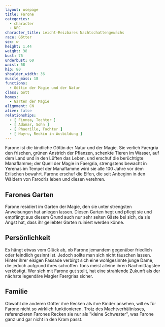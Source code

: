 ```yaml
---
layout: usepage
title: Farone
categories:
  - character
  - NPC
character_title: Leicht-Reizbares Nachtschattengewächs
race: Götter
sex: w
height: 1.44
weight: 38
bust: 75
underbust: 60
waist: 58
hip: 80
shoulder_width: 36
muscle_mass: 18
functions:
  - Göttin der Magie und der Natur
class: Gott
homes:
  - Garten der Magie
alignment: CN
alive: false
relationships:
  - [ Finnea, Tochter ]
  - [ Adamar, Sohn ]
  - [ Phaerille, Tochter ]
  - [ Nayru, Reckin in Ausbildung ]
---
```


Farone ist die kindliche Göttin der Natur und der Magie. Sie verlieh Faergria den frischen, grünen Anstrich der
Pflanzen, schenkte Tieren im Wasser, auf dem Land und in den Lüften das Leben, und erschuf die berüchtigte Manaflamme;
der Quell der Magie in Faergria, strengstens bewacht in Yerenas im Tempel der Manaflamme wird sie alle 100 Jahre vor dem
Erlischen bewahrt. Farone erschuf die Elfen, die seit Anbeginn in den Wäldern von Farodris leben und diesen verehren.

<!--more-->

## Farones Garten

Farone residiert im Garten der Magie, den sie unter strengsten Anweisungen hat anlegen lassen. Diesen Garten hegt und
pflegt sie und empfängt aus diesem Grund auch nur sehr selten Gäste bei sich, da sie Angst hat, dass ihr geliebter
Garten ruiniert werden könne.

## Persönlichkeit

Es hängt etwas vom Glück ab, ob Farone jemandem gegenüber friedlich oder feindlich gesinnt ist. Jedoch sollte man sich
nicht täuschen lassen. Hinter ihrer eisigen Fassade verbirgt sich eine wohlgesinnte junge Dame, die jedoch aufgrund
ihres schroffen Tons meist alleine ihren Nachmittagstee verköstigt. Wer sich mit Farone gut stellt, hat eine strahlende
Zukunft als der nächste legendäre Magier Faergrias sicher.

## Familie

Obwohl die anderen Götter ihre Recken als ihre Kinder ansehen, will es für Farone nicht so wirklich funktionieren. Trotz
des Machtverhältnisses, referenzieren Farones Recken sie nur als "kleine Schwester", was Farone ganz und gar nicht in
den Kram passt.